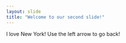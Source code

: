 ```yaml
---
layout: slide
title: "Welcome to our second slide!"
---
```

I love New York!
Use the left arrow to go back!
